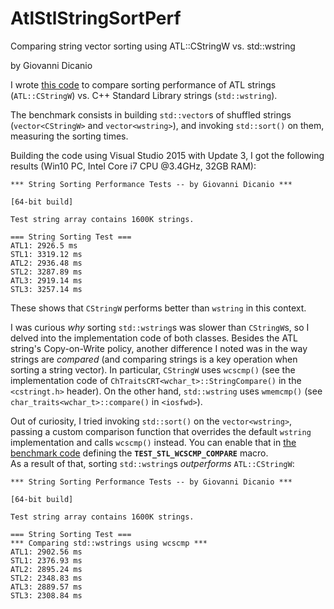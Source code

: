 # AtlStlStringSortPerf
Comparing string vector sorting using ATL::CStringW vs. std::wstring

by Giovanni Dicanio

I wrote [this code](../master/AtlStlStringSortPerf/AtlStlStringSortPerf.cpp) to compare sorting performance of ATL strings (`ATL::CStringW`) vs. C++ Standard Library strings (`std::wstring`).

The benchmark consists in building `std::vector`s of shuffled strings (`vector<CStringW>` and `vector<wstring>`), and invoking `std::sort()` on them, measuring the sorting times.

Building the code using Visual Studio 2015 with Update 3, I got the following results (Win10 PC, Intel Core i7 CPU @3.4GHz, 32GB RAM):

```
*** String Sorting Performance Tests -- by Giovanni Dicanio ***

[64-bit build]

Test string array contains 1600K strings.

=== String Sorting Test ===
ATL1: 2926.5 ms
STL1: 3319.12 ms
ATL2: 2936.48 ms
STL2: 3287.89 ms
ATL3: 2919.14 ms
STL3: 3257.14 ms
```

These shows that `CStringW` performs better than `wstring` in this context.

I was curious _why_ sorting `std::wstring`s was slower than `CStringW`s, so I delved into the implementation code of both classes. Besides the ATL string's Copy-on-Write policy, another difference I noted was in the way strings are _compared_ (and comparing strings is a key operation when sorting a string vector). In particular, `CStringW` uses `wcscmp()` (see the implementation code of `ChTraitsCRT<wchar_t>::StringCompare()` in the `<cstringt.h>` header). On the other hand, `std::wstring` uses `wmemcmp()` (see `char_traits<wchar_t>::compare()` in `<iosfwd>`).

Out of curiosity, I tried invoking `std::sort()` on the `vector<wstring>`, passing a custom comparison function that overrides the default `wstring` implementation and calls `wcscmp()` instead. You can enable that in [the benchmark code](../master/AtlStlStringSortPerf/AtlStlStringSortPerf.cpp) defining the **`TEST_STL_WCSCMP_COMPARE`** macro.  
As a result of that, sorting `std::wstring`s _outperforms_ `ATL::CStringW`:

```
*** String Sorting Performance Tests -- by Giovanni Dicanio ***

[64-bit build]

Test string array contains 1600K strings.

=== String Sorting Test ===
*** Comparing std::wstrings using wcscmp ***
ATL1: 2902.56 ms
STL1: 2376.93 ms
ATL2: 2895.24 ms
STL2: 2348.83 ms
ATL3: 2889.57 ms
STL3: 2308.84 ms
```
